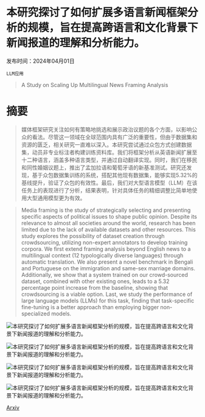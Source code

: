# 本研究探讨了如何扩展多语言新闻框架分析的规模，旨在提高跨语言和文化背景下新闻报道的理解和分析能力。

发布时间：2024年04月01日

`LLM应用`

> A Study on Scaling Up Multilingual News Framing Analysis

# 摘要

> 媒体框架研究关注如何有策略地挑选和展示政治议题的各个方面，以影响公众的看法。尽管这一领域在全球范围内具有广泛的重要性，但由于数据集和资源的匮乏，相关研究一直难以深入。本研究尝试通过众包方式创建数据集，动员非专业标注者构建训练资料库。我们将框架分析从英语新闻扩展至十二种语言，涵盖多种语言类型，并通过自动翻译实现。同时，我们在移民和同性婚姻议题上，推出了孟加拉语和葡萄牙语的新基准测试。研究还发现，基于众包数据集训练的系统，搭配其他现有数据集，能够实现5.32%的基线提升，验证了众包的有效性。最后，我们对大型语言模型（LLM）在该任务上的表现进行了分析，结果表明，针对具体任务的精细调整比简单地使用大型通用模型更为有效。

> Media framing is the study of strategically selecting and presenting specific aspects of political issues to shape public opinion. Despite its relevance to almost all societies around the world, research has been limited due to the lack of available datasets and other resources. This study explores the possibility of dataset creation through crowdsourcing, utilizing non-expert annotators to develop training corpora. We first extend framing analysis beyond English news to a multilingual context (12 typologically diverse languages) through automatic translation. We also present a novel benchmark in Bengali and Portuguese on the immigration and same-sex marriage domains. Additionally, we show that a system trained on our crowd-sourced dataset, combined with other existing ones, leads to a 5.32 percentage point increase from the baseline, showing that crowdsourcing is a viable option. Last, we study the performance of large language models (LLMs) for this task, finding that task-specific fine-tuning is a better approach than employing bigger non-specialized models.

![本研究探讨了如何扩展多语言新闻框架分析的规模，旨在提高跨语言和文化背景下新闻报道的理解和分析能力。](../../../paper_images/2404.01481/img1.png)

![本研究探讨了如何扩展多语言新闻框架分析的规模，旨在提高跨语言和文化背景下新闻报道的理解和分析能力。](../../../paper_images/2404.01481/x1.png)

![本研究探讨了如何扩展多语言新闻框架分析的规模，旨在提高跨语言和文化背景下新闻报道的理解和分析能力。](../../../paper_images/2404.01481/x2.png)

![本研究探讨了如何扩展多语言新闻框架分析的规模，旨在提高跨语言和文化背景下新闻报道的理解和分析能力。](../../../paper_images/2404.01481/heatmap4.jpg)

[Arxiv](https://arxiv.org/abs/2404.01481)